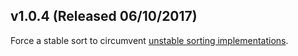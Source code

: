 v1.0.4 (Released 06/10/2017)
----------------------------

Force a stable sort to circumvent [unstable sorting implementations](https://stackoverflow.com/questions/3026281/array-sort-sorting-stability-in-different-browsers).

